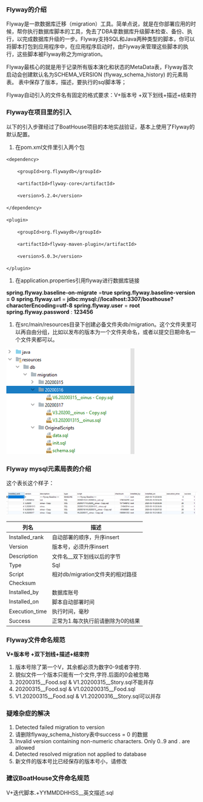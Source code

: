 ### Flyway的介绍

Flyway是一款数据库迁移（migration）工具。简单点说，就是在你部署应用的时候，帮你执行数据库脚本的工具，免去了DBA拿数据库升级脚本检查、备份、执行，以完成数据库升级的一步。Flyway支持SQL和Java两种类型的脚本，你可以将脚本打包到应用程序中，在应用程序启动时，由Flyway来管理这些脚本的执行，这些脚本被Flyway称之为migration。

Flyway最核心的就是用于记录所有版本演化和状态的MetaData表，Flyway首次启动会创建默认名为SCHEMA\_VERSION (flyway\_schema\_history) 的元素局表。 表中保存了版本，描述，要执行的sql脚本等；

Flyway自动引入的文件名有固定的格式要求：V+版本号 +双下划线+描述+结束符

### Flyway在项目里的引入

以下的引入步骤经过了BoatHouse项目的本地实战验证，基本上使用了Flyway的默认配置。

1. 在pom.xml文件里引入两个包

``` 
<dependency>

    <groupId>org.flywaydb</groupId>

    <artifactId>flyway-core</artifactId>

    <version>5.2.4</version>

</dependency> 

<plugin>

    <groupId>org.flywaydb</groupId>

    <artifactId>flyway-maven-plugin</artifactId>

    <version>5.0.3</version>

</plugin>
```

1. 在application.properties引用flyway进行数据库链接

**spring.flyway.baseline-on-migrate** =**true
spring.flyway.baseline-version **=** 0**
**spring.flyway.url** = **jdbc:mysql://localhost:3307/boathouse?characterEncoding=utf-8**
**spring.flyway.user** = **root**
**spring.flyway.password** : **123456**

1. 在src/main/resources目录下创建必备文件夹db/migration。这个文件夹里可以再自由分组，比如以发布的版本为一个文件夹命名，或者以提交日期命名一个文件夹都可以。

![](../images/flyway1.png)
 
### Flyway mysql元素局表的介绍

这个表长这个样子：

![](../images/flyway2.png)
 
| **列名** | **描述** |
| --- | --- |
| Installed\_rank | 自动部署的顺序，升序insert |
| Version | 版本号，必须升序insert |
| Description | 文件名\_\_双下划线以后的字节 |
| Type | Sql |
| Script | 相对db/migration文件夹的相对路径 |
| Checksum |   |
| Installed\_by | 数据库账号 |
| Installed\_on | 脚本自动部署时间 |
| Execution\_time | 执行时间，毫秒 |
| Success | 正常为1.每次执行前请删除为0的结果 |



### Flyway文件命名规范

**V+版本号 +双下划线+描述+结束符**

1. 版本号除了第一个V，其余都必须为数字0-9或者字符.
2. 貌似文件一个版本只能有一个文件,字符.后面的0会被忽略
  1. 20200315\_\_Food.sql &amp; V1.20200315\_\_Story.sql不能并存
  2. 20200315\_\_Food.sql &amp; V1.020200315\_\_Food.sql
  3.  V1.20200315\_\_Food.sql &amp; V1.20200316\_\_Story.sql可以并存

### 疑难杂症的解决

1. Detected failed migration to version
  1. 请删除flyway\_schema\_history表中success = 0 的数据
2. Invalid version containing non-numeric characters. Only 0..9 and . are allowed
3. Detected resolved migration not applied to database
  1. 新文件的版本号比已经保存的版本号小，请修改

### 建议BoatHouse文件命名规范

V+迭代脚本.+YYMMDDHHSS\_\_英文描述.sql


